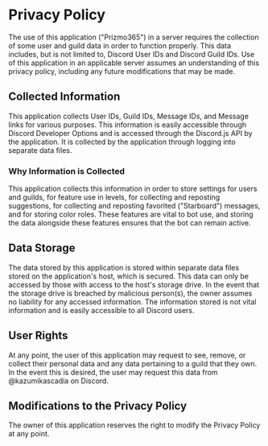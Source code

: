 # Privacy Policy
The use of this application ("Prizmo365") in a server requires the collection of some user and guild data in order to function properly. This data includes, but is not limited to, Discord User IDs and Discord Guild IDs. Use of this application in an applicable server assumes an understanding of this privacy policy, including any future modifications that may be made.

## Collected Information
This application collects User IDs, Guild IDs, Message IDs, and Message links for various purposes. This information is easily accessible through Discord Developer Options and is accessed through the Discord.js API by the application. It is collected by the application through logging into separate data files.

### Why Information is Collected
This application collects this information in order to store settings for users and guilds, for feature use in levels, for collecting and reposting suggestions, for collecting and reposting favorited ("Starboard") messages, and for storing color roles. These features are vital to bot use, and storing the data alongside these features ensures that the bot can remain active.

## Data Storage
The data stored by this application is stored within separate data files stored on the application's host, which is secured. This data can only be accessed by those with access to the host's storage drive. In the event that the storage drive is breached by malicious person(s), the owner assumes no liability for any accessed information. The information stored is not vital information and is easily accessible to all Discord users.

## User Rights
At any point, the user of this application may request to see, remove, or collect their personal data and any data pertaining to a guild that they own. In the event this is desired, the user may request this data from @kazumikascadia on Discord.

## Modifications to the Privacy Policy
The owner of this application reserves the right to modify the Privacy Policy at any point.